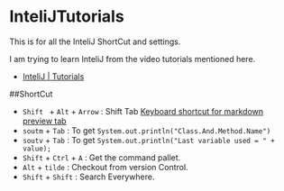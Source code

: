 # InteliJTutorials
This is for all the InteliJ ShortCut and settings.

I am trying to learn InteliJ from the video tutorials mentioned here.

* [InteliJ | Tutorials](https://www.youtube.com/watch?v=L_jXj0XTwSg&list=PLPZy-hmwOdEXdOtXdFzyx_XCnrF_oD2Ft&index=1)

##ShortCut

* `Shift ` + `Alt` + `Arrow` : Shift Tab [Keyboard shortcut for markdown preview tab](http://superuser.com/questions/955180/pycharm-keyboard-shortcut-for-markdown-preview-tab)
* `soutm` + `Tab` : To get `System.out.println("Class.And.Method.Name")`
* `soutv` + `Tab` : To get `System.out.println("Last variable used = " + value);`
* `Shift` + `Ctrl` + `A` : Get the command pallet.
* `Alt` + ` tilde ` : Checkout from version Control.
* `Shift` + `Shift` : Search Everywhere.